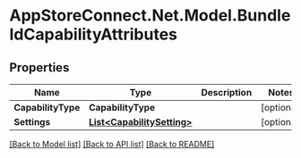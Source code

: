 # AppStoreConnect.Net.Model.BundleIdCapabilityAttributes

## Properties

Name | Type | Description | Notes
------------ | ------------- | ------------- | -------------
**CapabilityType** | **CapabilityType** |  | [optional] 
**Settings** | [**List&lt;CapabilitySetting&gt;**](CapabilitySetting.md) |  | [optional] 

[[Back to Model list]](../README.md#documentation-for-models) [[Back to API list]](../README.md#documentation-for-api-endpoints) [[Back to README]](../README.md)

